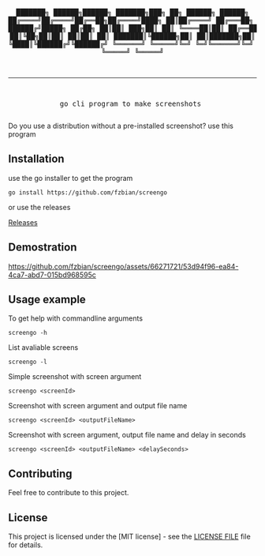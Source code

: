 <div align="center">
<pre>

███████╗ ██████╗██████╗ ███████╗███╗   ██╗ ██████╗  ██████╗ 
██╔════╝██╔════╝██╔══██╗██╔════╝████╗  ██║██╔════╝ ██╔═══██╗
███████╗██║     ██████╔╝█████╗  ██╔██╗ ██║██║  ███╗██║   ██║
╚════██║██║     ██╔══██╗██╔══╝  ██║╚██╗██║██║   ██║██║   ██║
███████║╚██████╗██║  ██║███████╗██║ ╚████║╚██████╔╝╚██████╔╝
╚══════╝ ╚═════╝╚═╝  ╚═╝╚══════╝╚═╝  ╚═══╝ ╚═════╝  ╚═════╝ 
                                                            
---------------------------------------------------
go cli program to make screenshots
</pre>
</div>

Do you use a distribution without a pre-installed screenshot? use this program

## Installation

use the go installer to get the program

```
go install https://github.com/fzbian/screengo
```

or use the releases

[Releases](https://github.com/fzbian/screengo/releases)

## Demostration

https://github.com/fzbian/screengo/assets/66271721/53d94f96-ea84-4ca7-abd7-015bd968595c

## Usage example

To get help with commandline arguments
```
screengo -h
```

List avaliable screens
```
screengo -l
```

Simple screenshot with screen argument
```
screengo <screenId>
```

Screenshot with screen argument and output file name

```
screengo <screenId> <outputFileName>
```

Screenshot with screen argument, output file name and delay in seconds

```
screengo <screenId> <outputFileName> <delaySeconds>
```

## Contributing

Feel free to contribute to this project.

## License

This project is licensed under the [MIT license] - see the [LICENSE FILE](LICENSE) file for details.
